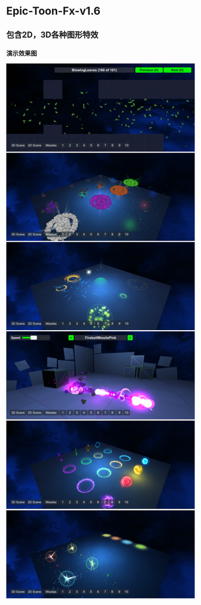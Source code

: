 # Epic-Toon-Fx-v1.6
## 包含2D，3D各种图形特效
### 演示效果图
![](https://github.com/fctony/Epic-Toon-Fx-v1.6/blob/master/Image/1.png)
![](https://github.com/fctony/Epic-Toon-Fx-v1.6/blob/master/Image/2.png)
![](https://github.com/fctony/Epic-Toon-Fx-v1.6/blob/master/Image/3.png)
![](https://github.com/fctony/Epic-Toon-Fx-v1.6/blob/master/Image/4.png)
![](https://github.com/fctony/Epic-Toon-Fx-v1.6/blob/master/Image/5.png)
![](https://github.com/fctony/Epic-Toon-Fx-v1.6/blob/master/Image/6.png)
